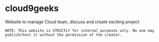 # cloud9geeks
Website to manage Cloud team, discuss and create exciting project

`NOTE: This website is STRICTLY for internal purposes only. No one may publish/host it without the permission of the creator.`
